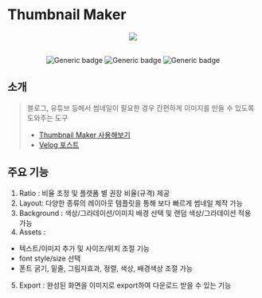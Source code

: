 # Thumbnail Maker

<div align="center">
<img src="https://user-images.githubusercontent.com/50618754/153700819-d7999a89-e739-4d6c-93ff-35f18522cdc9.png"/>
<br></br>

![Generic badge](https://img.shields.io/badge/React-17.0.2-skyblue.svg)
![Generic badge](https://img.shields.io/badge/Sass-7.0.1-hotpink.svg)
![Generic badge](https://img.shields.io/badge/html2canvas-1.4.1-yellow.svg)

</div>

## 소개

> 블로그, 유튜브 등에서 썸네일이 필요한 경우 간편하게 이미지를 만들 수 있도록 도와주는 도구
>
> - [Thumbnail Maker 사용해보기](https://ye-yo.github.io/thumbnail_maker/)
> - [Velog 포스트](https://velog.io/@yeyo0x0/Thumbnail-Maker)

## 주요 기능

1. Ratio : 비율 조정 및 플랫폼 별 권장 비율(규격) 제공
2. Layout: 다양한 종류의 레이아웃 템플릿을 통해 보다 빠르게 썸네일 제작 가능
3. Background : 색상/그라데이션/이미지 배경 선택 및 랜덤 색상/그라데이션 적용 가능
4. Assets :

- 텍스트/이미지 추가 및 사이즈/위치 조절 기능
- font style/size 선택
- 폰트 굵기, 밑줄, 그림자효과, 정렬, 색상, 배경색상 조절 가능

5. Export : 완성된 화면을 이미지로 export하여 다운로드 받을 수 있는 기능
